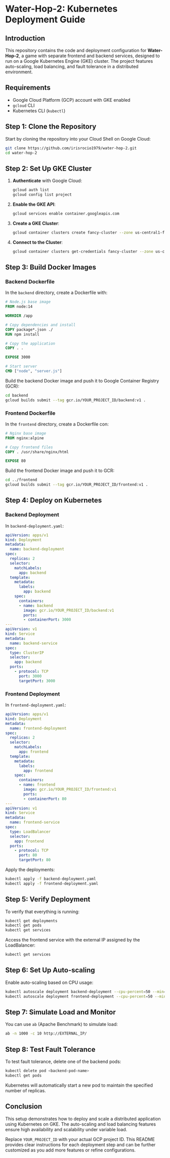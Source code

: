 # Water-Hop-2: Kubernetes Deployment Guide

## Introduction
This repository contains the code and deployment configuration for **Water-Hop-2**, a game with separate frontend and backend services, designed to run on a Google Kubernetes Engine (GKE) cluster. The project features auto-scaling, load balancing, and fault tolerance in a distributed environment.

## Requirements
- Google Cloud Platform (GCP) account with GKE enabled
- `gcloud` CLI
- Kubernetes CLI (`kubectl`)

## Step 1: Clone the Repository
Start by cloning the repository into your Cloud Shell on Google Cloud:
```bash
git clone https://github.com/irisrocio1979/water-hop-2.git
cd water-hop-2
````
## Step 2: Set Up GKE Cluster
1. **Authenticate** with Google Cloud:
   ```bash
   gcloud auth list
   gcloud config list project
   ```
2. **Enable the GKE API**:
   ```bash
   gcloud services enable container.googleapis.com
   ```
3. **Create a GKE Cluster**:
   ```bash
   gcloud container clusters create fancy-cluster --zone us-central1-f --num-nodes=3
   ```
4. **Connect to the Cluster**:
   ```bash
   gcloud container clusters get-credentials fancy-cluster --zone us-central1-f
   ```

## Step 3: Build Docker Images

### Backend Dockerfile
In the `backend` directory, create a Dockerfile with:
```dockerfile
# Node.js base image
FROM node:14

WORKDIR /app

# Copy dependencies and install
COPY package*.json ./
RUN npm install

# Copy the application
COPY . .

EXPOSE 3000

# Start server
CMD ["node", "server.js"]
```

Build the backend Docker image and push it to Google Container Registry (GCR):
```bash
cd backend
gcloud builds submit --tag gcr.io/YOUR_PROJECT_ID/backend:v1 .
```

### Frontend Dockerfile
In the `frontend` directory, create a Dockerfile con:
```dockerfile
# Nginx base image
FROM nginx:alpine

# Copy frontend files
COPY . /usr/share/nginx/html

EXPOSE 80
```

Build the frontend Docker image and push it to GCR:
```bash
cd ../frontend
gcloud builds submit --tag gcr.io/YOUR_PROJECT_ID/frontend:v1 .
```

## Step 4: Deploy on Kubernetes

### Backend Deployment
In `backend-deployment.yaml`:
```yaml
apiVersion: apps/v1
kind: Deployment
metadata:
  name: backend-deployment
spec:
  replicas: 2
  selector:
    matchLabels:
      app: backend
  template:
    metadata:
      labels:
        app: backend
    spec:
      containers:
      - name: backend
        image: gcr.io/YOUR_PROJECT_ID/backend:v1
        ports:
        - containerPort: 3000
---
apiVersion: v1
kind: Service
metadata:
  name: backend-service
spec:
  type: ClusterIP
  selector:
    app: backend
  ports:
    - protocol: TCP
      port: 3000
      targetPort: 3000
```

### Frontend Deployment
In `frontend-deployment.yaml`:
```yaml
apiVersion: apps/v1
kind: Deployment
metadata:
  name: frontend-deployment
spec:
  replicas: 2
  selector:
    matchLabels:
      app: frontend
  template:
    metadata:
      labels:
        app: frontend
    spec:
      containers:
      - name: frontend
        image: gcr.io/YOUR_PROJECT_ID/frontend:v1
        ports:
        - containerPort: 80
---
apiVersion: v1
kind: Service
metadata:
  name: frontend-service
spec:
  type: LoadBalancer
  selector:
    app: frontend
  ports:
    - protocol: TCP
      port: 80
      targetPort: 80
```

Apply the deployments:
```bash
kubectl apply -f backend-deployment.yaml
kubectl apply -f frontend-deployment.yaml
```

## Step 5: Verify Deployment
To verify that everything is running:
```bash
kubectl get deployments
kubectl get pods
kubectl get services
```

Access the frontend service with the external IP assigned by the LoadBalancer:
```bash
kubectl get services
```

## Step 6: Set Up Auto-scaling
Enable auto-scaling based on CPU usage:
```bash
kubectl autoscale deployment backend-deployment --cpu-percent=50 --min=2 --max=5
kubectl autoscale deployment frontend-deployment --cpu-percent=50 --min=2 --max=5
```

## Step 7: Simulate Load and Monitor
You can use `ab` (Apache Benchmark) to simulate load:
```bash
ab -n 1000 -c 10 http://EXTERNAL_IP/
```

## Step 8: Test Fault Tolerance
To test fault tolerance, delete one of the backend pods:
```bash
kubectl delete pod <backend-pod-name>
kubectl get pods
```

Kubernetes will automatically start a new pod to maintain the specified number of replicas.

## Conclusion
This setup demonstrates how to deploy and scale a distributed application using Kubernetes on GKE. The auto-scaling and load balancing features ensure high availability and scalability under variable load.

Replace `YOUR_PROJECT_ID` with your actual GCP project ID. This README provides clear instructions for each deployment step and can be further customized as you add more features or refine configurations.
